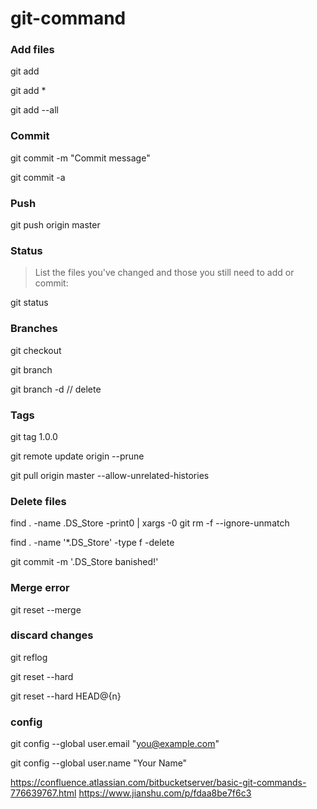 # git-command

### Add files

git add <filename>
  
git add *

git add --all
  
  
### Commit

git commit -m "Commit message"

git commit -a


### Push

git push origin master


### Status

>List the files you've changed and those you still need to add or commit:

git status


### Branches

git checkout <branchname>

git branch

git branch -d <branchname>  // delete


### Tags

git tag 1.0.0 <commitID>
  

git remote update origin --prune

git pull origin master --allow-unrelated-histories


### Delete files

find . -name .DS_Store -print0 | xargs -0 git rm -f --ignore-unmatch

find . -name '*.DS_Store' -type f -delete

git commit -m '.DS_Store banished!'

### Merge error

git reset --merge

### discard changes

git reflog 

git reset --hard

git reset --hard HEAD@{n}

### config

git config --global user.email "you@example.com"

git config --global user.name "Your Name"

https://confluence.atlassian.com/bitbucketserver/basic-git-commands-776639767.html
https://www.jianshu.com/p/fdaa8be7f6c3


